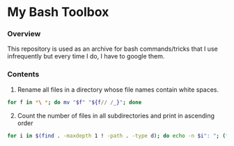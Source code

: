 # My Bash Toolbox

### Overview
This repository is used as an archive for bash commands/tricks that I use infrequently but every time I do, I have to google them. 

### Contents

1. Rename all files in a directory whose file names contain white spaces. 

```bash 
for f in *\ *; do mv "$f" "${f// /_}"; done
```

2. Count the number of files in all subdirectories and print in ascending order

```bash
for i in $(find . -maxdepth 1 ! -path . -type d); do echo -n $i": "; (find $i -type f | wc -l); done | sort -k 2 -n
```

